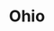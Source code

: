 ---
title: Ohio
crosslinks:
- autotldr
- ConstanceGadellNewton
- youtubefactsbot
- Columbus
- dayton
- The_Donald
- Cleveland
- MassdropBot
- cincinnati
- WhyWereTheyFilming
- Michigan
- autourbanbot
- akron
- BlueJackets
- mildlyinteresting
- chicago
- almosthomeless
- GoldandBlack
- killthosewhodisagree
- Republican
---